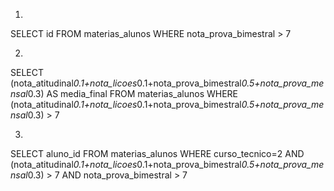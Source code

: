 1)
SELECT id FROM  materias_alunos WHERE nota_prova_bimestral > 7

2)
SELECT (nota_atitudinal*0.1+nota_licoes*0.1+nota_prova_bimestral*0.5+nota_prova_mensal*0.3) AS media_final FROM materias_alunos
WHERE (nota_atitudinal*0.1+nota_licoes*0.1+nota_prova_bimestral*0.5+nota_prova_mensal*0.3) > 7

3)
SELECT aluno_id FROM materias_alunos WHERE curso_tecnico=2 AND (nota_atitudinal*0.1+nota_licoes*0.1+nota_prova_bimestral*0.5+nota_prova_mensal*0.3) > 7
AND nota_prova_bimestral > 7

